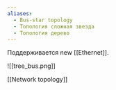 ```yaml
---
aliases:
  - Bus-star topology
  - Топология сложная звезда
  - Топология дерево
---
```

Поддерживается new [[Ethernet]].

![[tree_bus.png]]

[[Network topology]]